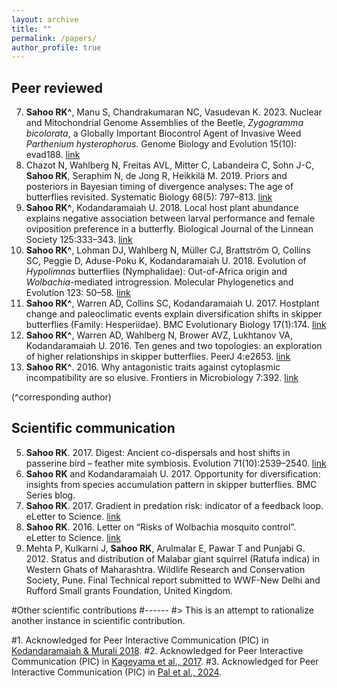 ```yaml
---
layout: archive
title: ""
permalink: /papers/
author_profile: true
---
```


Peer reviewed
------
7. __Sahoo RK^__, Manu S, Chandrakumaran NC, Vasudevan K. 2023. Nuclear and Mitochondrial Genome Assemblies of the Beetle, *Zygogramma bicolorata*, a Globally Important Biocontrol Agent of Invasive Weed *Parthenium hysterophorus*. Genome Biology and Evolution 15(10): evad188. [link](https://doi.org/10.1093/gbe/evad188)
6. Chazot N, Wahlberg N, Freitas AVL, Mitter C, Labandeira C, Sohn J-C, **Sahoo RK**, Seraphim N, de Jong R, Heikkilä M. 2019. Priors and posteriors in Bayesian timing of divergence analyses: The age of butterflies revisited. Systematic Biology 68(5): 797–813. [link](https://doi.org/10.1093/sysbio/syz002)
5. __Sahoo RK^__, Kodandaramaiah U. 2018. Local host plant abundance explains negative association between larval performance and female oviposition preference in a butterfly. Biological Journal of the Linnean Society 125:333–343. [link](https://doi.org/10.1093/biolinnean/bly111)
4. __Sahoo RK^__, Lohman DJ, Wahlberg N, Müller CJ, Brattström O, Collins SC, Peggie D, Aduse-Poku K, Kodandaramaiah U. 2018. Evolution of *Hypolimnas* butterflies (Nymphalidae): Out-of-Africa origin and *Wolbachia*-mediated introgression. Molecular Phylogenetics and Evolution 123: 50–58. [link](https://doi.org/10.1016/j.ympev.2018.02.001)
3. __Sahoo RK^__, Warren AD, Collins SC, Kodandaramaiah U. 2017. Hostplant change and paleoclimatic events explain diversification shifts in skipper butterflies (Family: Hesperiidae). BMC Evolutionary Biology 17(1):174. [link](https://doi.org/10.1186/s12862-017-1016-x)
2. __Sahoo RK^__, Warren AD, Wahlberg N, Brower AVZ, Lukhtanov VA, Kodandaramaiah U. 2016. Ten genes and two topologies: an exploration of higher relationships in skipper butterflies. PeerJ 4:e2653. [link](https://doi.org/10.7717/peerj.2653)
1. __Sahoo RK^__. 2016. Why antagonistic traits against cytoplasmic incompatibility are so elusive. Frontiers in Microbiology 7:392. [link](https://doi.org/10.3389/fmicb.2016.00392)

(^corresponding author)

Scientific communication
------
5. __Sahoo RK__. 2017. Digest: Ancient co-dispersals and host shifts in passerine bird – feather mite symbiosis. Evolution 71(10):2539–2540. [link](https://doi.org/10.1111/evo.13330)
4. __Sahoo RK__ and Kodandaramaiah U. 2017. Opportunity for diversification: insights from species accumulation pattern in skipper butterflies. BMC Series blog.
3. __Sahoo RK__. 2017. Gradient in predation risk: indicator of a feedback loop. eLetter to Science. [link](http://science.sciencemag.org/content/356/6339/742/tab-e-letters)
2. __Sahoo RK__. 2016. Letter on “Risks of Wolbachia mosquito control”. eLetter to Science. [link](http://science.sciencemag.org/content/351/6279/1273.2/tab-e-letters)
1. Mehta P, Kulkarni J, __Sahoo RK__, Arulmalar E, Pawar T and Punjabi G. 2012. Status and distribution of Malabar giant squirrel (Ratufa indica) in Western Ghats of Maharashtra. Wildlife Research and Conservation Society, Pune. Final Technical report submitted to WWF-New Delhi and Rufford Small grants Foundation, United Kingdom.


#Other scientific contributions
#------
#> This is an attempt to rationalize another instance in scientific contribution.

#1. Acknowledged for Peer Interactive Communication (PIC) in [Kodandaramaiah & Murali 2018](https://doi.org/10.7717/peerj.5495).
#2. Acknowledged for Peer Interactive Communication (PIC) in [Kageyama et al., 2017](https://doi.org/10.1002/evl3.28).
#3. Acknowledged for Peer Interactive Communication (PIC) in [Pal et al., 2024](https://doi.org/10.1101/2024.01.10.574980).

